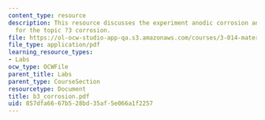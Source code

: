 ```yaml
---
content_type: resource
description: This resource discusses the experiment anodic corrosion and the EMF series
  for the topic ?3 corrosion.
file: https://ol-ocw-studio-app-qa.s3.amazonaws.com/courses/3-014-materials-laboratory-fall-2006/857dfa6667b528bd35af5e066a1f2257_b3_corrosion.pdf
file_type: application/pdf
learning_resource_types:
- Labs
ocw_type: OCWFile
parent_title: Labs
parent_type: CourseSection
resourcetype: Document
title: b3_corrosion.pdf
uid: 857dfa66-67b5-28bd-35af-5e066a1f2257
---
```

